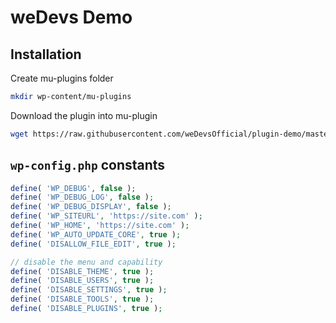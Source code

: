 # weDevs Demo

## Installation

Create mu-plugins folder

```bash
mkdir wp-content/mu-plugins
```

Download the plugin into mu-plugin

```bash
wget https://raw.githubusercontent.com/weDevsOfficial/plugin-demo/master/demo.php -O wp-content/mu-plugins/demo.php
```


## `wp-config.php` constants

```php
define( 'WP_DEBUG', false );
define( 'WP_DEBUG_LOG', false );
define( 'WP_DEBUG_DISPLAY', false );
define( 'WP_SITEURL', 'https://site.com' );
define( 'WP_HOME', 'https://site.com' );
define( 'WP_AUTO_UPDATE_CORE', true );
define( 'DISALLOW_FILE_EDIT', true );

// disable the menu and capability
define( 'DISABLE_THEME', true );
define( 'DISABLE_USERS', true );
define( 'DISABLE_SETTINGS', true );
define( 'DISABLE_TOOLS', true );
define( 'DISABLE_PLUGINS', true );
```
